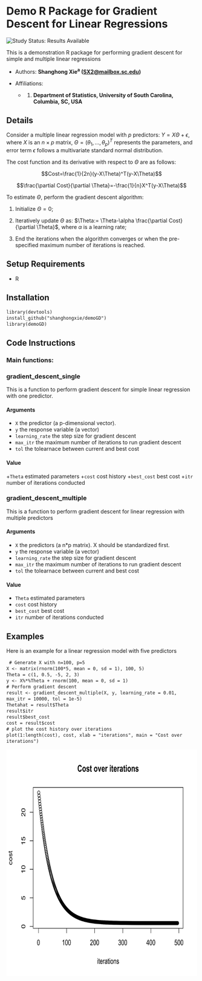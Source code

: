 
# Demo R Package for Gradient Descent for Linear Regressions

<img src="https://img.shields.io/badge/Study%20Status-Results%20Available-yellow.svg" alt="Study Status: Results Available"> 

This is a demonstration R package for performing gradient descent for simple and multiple linear regressions


- Authors: **Shanghong Xie<sup>a</sup> (SX2@mailbox.sc.edu)</sup>**

- Affiliations:
   + 1. **Department of Statistics, University of South Carolina, Columbia, SC, USA**

## Details
Consider a multiple linear regression model with $p$ predictors: $Y=X\Theta+\epsilon$, where $X$ is an $n\times p$ matrix, $\Theta=(\theta_1, \dots, \theta_p)^T$ represents the parameters, and error term $\epsilon$ follows a multivariate standard normal distribution.

The cost function and its derivative with respect to $\Theta$ are as follows:

$$Cost=\frac{1}{2n}(y-X\Theta)^T(y-X\Theta)$$

```math
\frac{\partial Cost}{\partial \Theta}=-\frac{1}{n}X^T(y-X\Theta)
```


To estimate $\Theta$, perform the gradient descent algorithm: 

1. Initialize $\Theta=0$;

2. Iteratively update $\Theta$ as: $\Theta:= \Theta-\alpha \frac{\partial Cost}{\partial \Theta}$, where $\alpha$ is a learning rate;

3. End the iterations when the algorithm converges or when the pre-specified maximum number of iterations is reached.



## Setup Requirements
- R

## Installation

```
library(devtools)
install_github("shanghongxie/demoGD")
library(demoGD)
```


## Code Instructions


### Main functions: 
### gradient_descent_single 
This is a function to perform gradient descent for simple linear regression with one predictor.
#### Arguments
+ `X`	the predictor (a p-dimensional vector).
+ `y`	the response variable (a vector)
+ `learning_rate`	the step size for gradient descent
+ `max_itr`	the maximum number of iterations to run gradient descent
+ `tol`	the tolearnace between current and best cost

#### Value
+`Theta` estimated parameters
+`cost` cost history
+`best_cost` best cost
+`itr` number of iterations conducted

### gradient_descent_multiple
This is a function to perform gradient descent for linear regression with multiple predictors
#### Arguments
+ `X`	the predictors (a n*p matrix). X should be standardized first.
+ `y`	the response variable (a vector)
+ `learning_rate`	the step size for gradient descent
+ `max_itr`	the maximum number of iterations to run gradient descent
+ `tol`	the tolearnace between current and best cost

#### Value
+ `Theta` estimated parameters
+ `cost` cost history
+ `best_cost` best cost
+ `itr` number of iterations conducted


 ## Examples
 Here is an example for a linear regression model with five predictors
``` 
 # Generate X with n=100, p=5
X <- matrix(rnorm(100*5, mean = 0, sd = 1), 100, 5)
Theta = c(1, 0.5, -5, 2, 3)
y <- X%*%Theta + rnorm(100, mean = 0, sd = 1)
# Perform gradient descent
result <- gradient_descent_multiple(X, y, learning_rate = 0.01, max_itr = 10000, tol = 1e-5)
Thetahat = result$Theta
result$itr
result$best_cost
cost = result$cost
# plot the cost history over iterations
plot(1:length(cost), cost, xlab = "iterations", main = "Cost over iterations")
```

<p align="center">
<img src="https://github.com/shanghongxie/demoGD/blob/master/costhistory.png" width="700" height="600">
</p>



